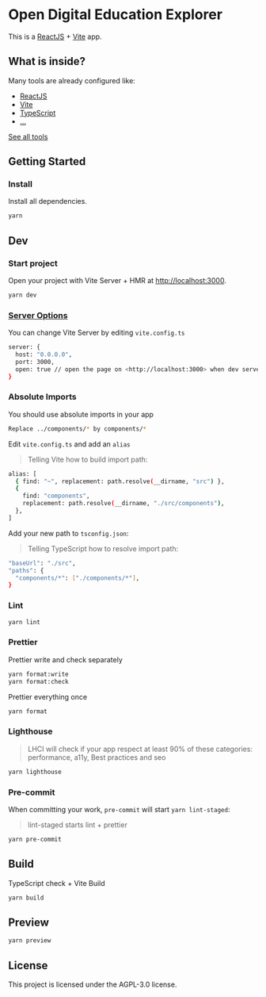 # Open Digital Education Explorer

This is a [ReactJS](https://reactjs.org) + [Vite](https://vitejs.dev) app.

## What is inside?

Many tools are already configured like:

- [ReactJS](https://reactjs.org)
- [Vite](https://vitejs.dev)
- [TypeScript](https://www.typescriptlang.org)
- [...](./TOOLS.md)

[See all tools](./TOOLS.md)

## Getting Started

### Install

Install all dependencies.

```bash
yarn
```

## Dev

### Start project

Open your project with Vite Server + HMR at <http://localhost:3000>.

```bash
yarn dev
```

### [Server Options](https://vitejs.dev/config/server-options.html)

You can change Vite Server by editing `vite.config.ts`

```bash
server: {
  host: "0.0.0.0",
  port: 3000,
  open: true // open the page on <http://localhost:3000> when dev server starts.
}
```

### Absolute Imports

You should use absolute imports in your app

```bash
Replace ../components/* by components/*
```

Edit `vite.config.ts` and add an `alias`

> Telling Vite how to build import path:

```bash
alias: [
  { find: "~", replacement: path.resolve(__dirname, "src") },
  {
    find: "components",
    replacement: path.resolve(__dirname, "./src/components"),
  },
]
```

Add your new path to `tsconfig.json`:

> Telling TypeScript how to resolve import path:

```bash
"baseUrl": "./src",
"paths": {
  "components/*": ["./components/*"],
}
```

### Lint

```bash
yarn lint
```

### Prettier

Prettier write and check separately

```bash
yarn format:write
yarn format:check
```

Prettier everything once

```bash
yarn format
```

### Lighthouse

> LHCI will check if your app respect at least 90% of these categories: performance, a11y, Best practices and seo

```bash
yarn lighthouse
```

### Pre-commit

When committing your work, `pre-commit` will start `yarn lint-staged`:

> lint-staged starts lint + prettier

```bash
yarn pre-commit
```

## Build

TypeScript check + Vite Build

```bash
yarn build
```

## Preview

```bash
yarn preview
```

## License

This project is licensed under the AGPL-3.0 license.
